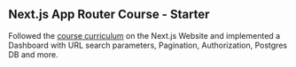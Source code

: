 ## Next.js App Router Course - Starter

Followed the [course curriculum](https://nextjs.org/learn) on the Next.js Website and implemented a Dashboard with URL search parameters, Pagination, Authorization, Postgres DB and more.
